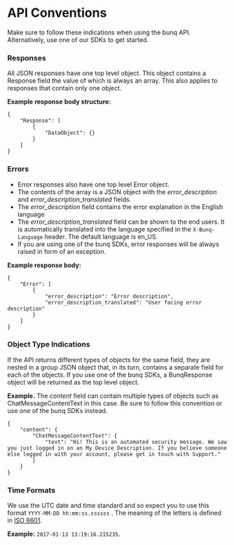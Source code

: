 # API Conventions

Make sure to follow these indications when using the bunq API. Alternatively, use one of our SDKs to get started.

### Responses

All JSON responses have one top level object. This object contains a Response field the value of which is always an array. This also applies to responses that contain only one object.

**Example** **response** **body structure:**

```text
{
    "Response": [
        {
            "DataObject": {}
        }
    ]
}
```

### Errors

* Error responses also have one top level Error object.
* The contents of the array is a JSON object with the _error\_description_ and _error\_description\_translated_ fields.
* The _error\_description_ field contains the error explanation in the English language
* The _error\_description\_translated_ field can be shown to the end users. It is automatically translated into the language specified in the `X-Bunq-Language` header. The default language is en\_US.
* If you are using one of the bunq SDKs, error responses will be always raised in form of an exception.

**Example response body:**

```text
{
    "Error": [
        {
            "error_description": "Error description",
            "error_description_translated": "User facing error description"
        }
    ]
}
```

### Object Type Indications

If the API returns different types of objects for the same field, they are nested in a group JSON object that, in its turn,  contains a separate field for each of the objects. If you use one of the bunq SDKs, a BunqResponse object will be returned as the top level object.

**Example.** The _content_ field can contain multiple types of objects such as ChatMessageContentText in this case. Be sure to follow this convention or use one of the bunq SDKs instead.

```text
{
    "content": {
        "ChatMessageContentText": {
            "text": "Hi! This is an automated security message. We saw you just logged in on an My Device Description. If you believe someone else logged in with your account, please get in touch with Support."
        }
    }
}
```

### Time Formats

We use the UTC date and time standard and so expect you to use this format `YYYY-MM-DD hh:mm:ss.ssssss` . The meaning of the letters is defined in [ISO 8601](https://en.wikipedia.org/wiki/ISO_8601). 

**Example:** `2017-01-13 13:19:16.215235`.  


